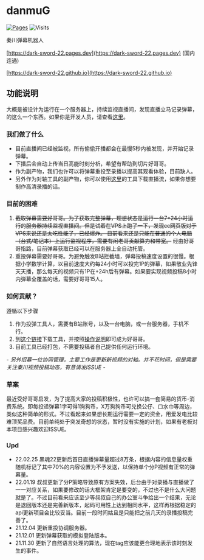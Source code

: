 # danmuG
[![Pages](https://github.com/Dark-Sword-22/danmuG/actions/workflows/python-pages.yml/badge.svg)](https://github.com/Dark-Sword-22/danmuG/actions/workflows/python-pages.yml)
![Visits](https://visitor-badge.glitch.me/badge?page_id=darksword22.danmuG&left_color=red&right_color=green&left_text=Dark%20Sword)

秦川弹幕机器人 

[https://dark-sword-22.pages.dev](https://dark-sword-22.pages.dev) (国内连通)

[https://dark-sword-22.github.io](https://dark-sword-22.github.io)

## 功能说明
大概是被设计为运行在一个服务器上，持续监视直播间，发现直播立马记录弹幕，的这么一个东西。如果你是开发人员，请查看[这里](https://github.com/Dark-Sword-22/danmuG/blob/main/misc/%E5%BC%80%E5%8F%91%E6%96%87%E6%A1%A3.md)。

### 我们做了什么

- 目前直播间已经被监视，所有偷偷开播都会在最慢5秒内被发现，并开始记录弹幕。
- 下播后会自动上传当日高能时刻分析，希望有帮助到切片好哥哥。
- 作为副产物，我们也许可以将弹幕重投至录播以提高其观看体验，目前缺人。
- 另外作为对轴工具的副产物，你可以使用[这里](https://github.com/Dark-Sword-22/danmuG/tree/main/mkm)的工具下载直播流，如果你想要制作高清录播的话。

### 目前的困难
1. ~~截取弹幕需要好哥哥。为了获取完整弹幕，理想状态是运行一台7\*24小时运行的服务器持续监视直播间。但是试着在VPS上跑了一下，发现cc网页版对于VPS来说还是太吃性能了，已经爆炸。
目前看来还是只能在普通的个人电脑（台式/笔记本）上运行监视程序，需要有闲老哥贡献算力和带宽。~~ 经由好哥哥指路，目前弹幕获取已经可以在服务器上全自动托管。
2. 重投弹幕需要好哥哥。为避免触发B站拦截墙，弹幕投稿速度设置的很慢。根据小学数学计算，以目前速度大约每24小时可以投完1P的弹幕，如果敬业先锋天天播，那么每天的视频只有1P在+24h后有弹幕。如果要实现视频投稿8小时内弹幕全覆盖的话，需要好哥哥15人。

### 如何贡献？
遵循以下步骤

1. 作为投弹工具人，需要有B站账号，以及一台电脑，或一台服务器，手机不行。
2. 到[这个链接](https://github.com/Dark-Sword-22/danmuG/releases/latest)下载工具，并按照[操作说明](https://github.com/Dark-Sword-22/danmuG/tree/main/thunder)即可成为好哥哥。
3. 目前工具已经打包，不需要投稿者自己提供任何运行环境。

*- 另外招募一位协同管理，主要工作是更新新视频的对轴。并不花时间，但是需要关注秦川视频投稿动态，有意请发ISSUE -*

### 草案

最近受好哥哥启发，为了提高大家的投稿积极性，也许可以搞一套简易的货币-消费系统。即每投递弹幕1字可得1狗狗币，X万狗狗币可兑换公仔、口水巾等周边，类似这种简单的形式。不过看起来如果想长期运行需要一定的资金，用爱发电比较难顶奖品费。目前单纯处于突发奇想的状态，暂时没有实施的计划，如果有老板对本项目感兴趣欢迎ISSUE。

### Upd

- 22.02.25 黑魂22更新后首日直播弹幕量超过8万条，根据内容的信息量权重随机标记了其中70%的内容设置为不予发送，以保持单个分P视频有正常的弹幕量。
- 22.01.19 叔叔更新了分P策略导致原有方案失效，后台由于对录播与直播做了一一对应关系，如果要修改的话大框架肯定是要变的，不过也不是什么大问题就是了。不过目前看来应该至少等叔叔自己的办公室斗争给出一个结果，无论是退回版本还是完善新版本，起码可用性上达到相同水平，这样再根据稳定的api更新项目会比较妥当。目前一段时间姑且是只能把之前几天的录播投稿完善了。
- 21.12.04 更新重投协调服务器。
- 21.12.01 更新弹幕获取的模拟登陆版本。
- 21.11.30 更新了自然语言处理的算法，现在tag应该能更合理地表示该时刻发生的事件。
  
        
                     